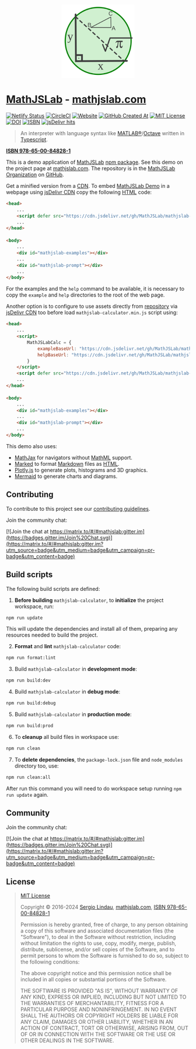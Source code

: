 <p align="center">
    <a href="https://mathjslab.com/" target="_blank" rel="noopener"><img src="images/mathjslab-logo.svg" alt="logo" width="200" height="200" /></a>
</p>

# [MathJSLab](https://mathjslab.com/) - [mathjslab.com](https://mathjslab.com/)

[![Netlify Status](https://api.netlify.com/api/v1/badges/b5d64f05-80e8-4cc6-b428-923447f43621/deploy-status)](https://app.netlify.com/sites/mathjslab/deploys)
[![CircleCI](https://dl.circleci.com/status-badge/img/gh/MathJSLab/mathjslab-calculator/tree/main.svg?style=svg)](https://dl.circleci.com/status-badge/redirect/gh/MathJSLab/mathjslab-calculator/tree/main)
[![Website](https://img.shields.io/website?url=https%3A%2F%2Fmathjslab.com%2F)](https://mathjslab.com/)
[![GitHub Created At](https://img.shields.io/github/created-at/MathJSLab/mathjslab-calculator)](https://github.com/MathJSLab/mathjslab-calculator)
[![MIT License](https://img.shields.io/badge/License-MIT-brightgreen.svg)](https://github.com/MathJSLab/mathjslab-calculator/blob/main/LICENSE)
[![DOI](https://zenodo.org/badge/DOI/10.5281/zenodo.8396263.svg)](https://doi.org/10.5281/zenodo.8396263)
[![ISBN](https://img.shields.io/badge/ISBN-978--65--00--84828--1-green?style=flat&link=https://grp.isbn-international.org/search/piid_solr?keys=978-65-00-84828-1)](https://grp.isbn-international.org/search/piid_solr?keys=978-65-00-84828-1)
[![jsDelivr hits](https://img.shields.io/jsdelivr/gh/hy/MathJSLab/mathjslab-calculator)](https://cdn.jsdelivr.net/gh/MathJSLab/mathjslab-calculator/)

> An interpreter with language syntax like [MATLAB&reg;](https://www.mathworks.com/)/[Octave](https://www.gnu.org/software/octave/) written in [Typescript](https://www.typescriptlang.org/).

**[ISBN 978-65-00-84828-1](https://grp.isbn-international.org/search/piid_solr?keys=978-65-00-84828-1)**

This is a demo application of [MathJSLab](https://www.npmjs.com/package/mathjslab) [npm package](https://en.wikipedia.org/wiki/Npm). See this demo on the project page at [mathjslab.com](https://mathjslab.com/). The repository is in the
[MathJSLab Organization](https://github.com/MathJSLab) on
[GitHub](https://github.com/).

Get a minified version from a [CDN](https://en.wikipedia.org/wiki/Content_delivery_network).
To embed [MathJSLab Demo](https://github.com/MathJSLab/mathjslab-calculator) in a webpage using [jsDelivr CDN](https://cdn.jsdelivr.net/gh/MathJSLab/mathjslab-calculator/)
copy the following [HTML](https://developer.mozilla.org/en-US/docs/Web/HTML) code:

```html
<head>
    ...
    <script defer src="https://cdn.jsdelivr.net/gh/MathJSLab/mathjslab-calculator/mathjslab-calculator.min.js"></script>
    ...
</head>

<body>
    ...
    <div id="mathjslab-examples"></div>
    ...
    <div id="mathjslab-prompt"></div>
    ...
</body>
```

For the examples and the `help` command to be available, it is necessary to
copy the `example` and `help` directories to the root of the web page.

Another option is to configure to use assets directly from
[repository](https://github.com/MathJSLab/mathjslab-calculator) via
[jsDelivr CDN](https://www.jsdelivr.com/) too before load `mathjslab-calculator.min.js`
script using:

```html
<head>
    ...
    <script>
        MathJSLabCalc = {
            exampleBaseUrl: "https://cdn.jsdelivr.net/gh/MathJSLab/mathjslab-calculator/",
            helpBaseUrl: "https://cdn.jsdelivr.net/gh/MathJSLab/mathjslab-calculator/",
        }
    </script>
    <script defer src="https://cdn.jsdelivr.net/gh/MathJSLab/mathjslab-calculator/mathjslab-calculator.min.js"></script>
    ...
</head>

<body>
    ...
    <div id="mathjslab-examples"></div>
    ...
    <div id="mathjslab-prompt"></div>
    ...
</body>
```

This demo also uses:

* [MathJax](https://www.mathjax.org/) for navigators without [MathML](https://www.w3.org/Math/) support.
* [Marked](https://www.npmjs.com/package/marked) to format [Markdown](https://www.markdownguide.org/) files as [HTML](https://developer.mozilla.org/en-US/docs/Web/HTML).
* [Plotly.js](https://plotly.com/javascript/) to generate plots, histograms and 3D graphics.
* [Mermaid](https://mermaid.js.org/) to generate charts and diagrams.

## Contributing

To contribute to this project see our
[contributing guidelines](https://github.com/MathJSLab/mathjslab-calculator/blob/main/CONTRIBUTING.md).

Join the community chat:

[![Join the chat at https://matrix.to/#/#mathjslab:gitter.im](https://badges.gitter.im/Join%20Chat.svg)](https://matrix.to/#/#mathjslab:gitter.im?utm_source=badge&utm_medium=badge&utm_campaign=pr-badge&utm_content=badge)

## Build scripts

The following build scripts are defined:

1. **Before building** `mathjslab-calculator`, to **initialize** the project workspace, run:
```bash
npm run update
```
This will update the dependencies and install all of them, preparing any
resources needed to build the project.

2. **Format** and **lint** `mathjslab-calculator` code:
```bash
npm run format:lint
```

3. Build `mathjslab-calculator` in **development mode**:
```bash
npm run build:dev
```

4. Build `mathjslab-calculator` in **debug mode**:
```bash
npm run build:debug
```

5. Build `mathjslab-calculator` in **production mode**:
```bash
npm run build:prod
```

6. To **cleanup** all build files in workspace use:
```bash
npm run clean
```

7. To **delete dependencies**, the `package-lock.json` file and `node_modules`
directory too, use:
```bash
npm run clean:all
```
After run this command you will need to do workspace setup running
`npm run update` again.

## Community

Join the community chat:

[![Join the chat at https://matrix.to/#/#mathjslab:gitter.im](https://badges.gitter.im/Join%20Chat.svg)](https://matrix.to/#/#mathjslab:gitter.im?utm_source=badge&utm_medium=badge&utm_campaign=pr-badge&utm_content=badge)

## License

>[MIT License](https://opensource.org/license/mit)
>
>Copyright &copy; 2016-2024 [Sergio Lindau](mailto:sergiolindau@gmail.com), [mathjslab.com](https://mathjslab.com/), [ISBN 978-65-00-84828-1](https://grp.isbn-international.org/search/piid_solr?keys=978-65-00-84828-1)
>
>Permission is hereby granted, free of charge, to any person obtaining a copy
>of this software and associated documentation files (the "Software"), to deal
>in the Software without restriction, including without limitation the rights
>to use, copy, modify, merge, publish, distribute, sublicense, and/or sell
>copies of the Software, and to permit persons to whom the Software is
>furnished to do so, subject to the following conditions:
>
>The above copyright notice and this permission notice shall be included in all
>copies or substantial portions of the Software.
>
>THE SOFTWARE IS PROVIDED "AS IS", WITHOUT WARRANTY OF ANY KIND, EXPRESS OR
>IMPLIED, INCLUDING BUT NOT LIMITED TO THE WARRANTIES OF MERCHANTABILITY,
>FITNESS FOR A PARTICULAR PURPOSE AND NONINFRINGEMENT. IN NO EVENT SHALL THE
>AUTHORS OR COPYRIGHT HOLDERS BE LIABLE FOR ANY CLAIM, DAMAGES OR OTHER
>LIABILITY, WHETHER IN AN ACTION OF CONTRACT, TORT OR OTHERWISE, ARISING FROM,
>OUT OF OR IN CONNECTION WITH THE SOFTWARE OR THE USE OR OTHER DEALINGS IN THE
>SOFTWARE.

